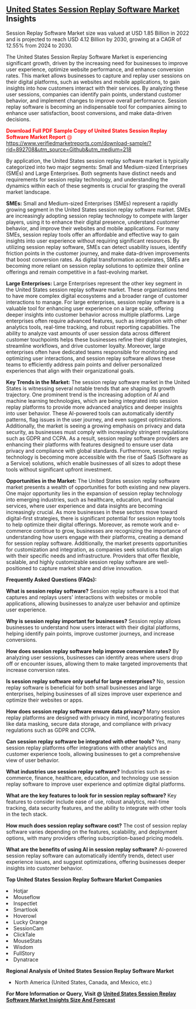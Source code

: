 <h2><a href="https://www.verifiedmarketreports.com/download-sample/?rid=892708&amp;utm_source=Github&amp;utm_medium=218" target="_blank">United States Session Replay Software Market</a> Insights</h2><p>Session Replay Software Market size was valued at USD 1.85 Billion in 2022 and is projected to reach USD 4.12 Billion by 2030, growing at a CAGR of 12.55% from 2024 to 2030.</p><p><p>The United States Session Replay Software Market is experiencing significant growth, driven by the increasing need for businesses to improve user experience, optimize website performance, and enhance conversion rates. This market allows businesses to capture and replay user sessions on their digital platforms, such as websites and mobile applications, to gain insights into how customers interact with their services. By analyzing these user sessions, companies can identify pain points, understand customer behavior, and implement changes to improve overall performance. Session replay software is becoming an indispensable tool for companies aiming to enhance user satisfaction, boost conversions, and make data-driven decisions. <p><span class=""><span style="color: #ff0000;"><strong>Download Full PDF Sample Copy of United States Session Replay Software Market Report</strong> @ </span><a href="https://www.verifiedmarketreports.com/download-sample/?rid=892708&amp;utm_source=Github&amp;utm_medium=218" target="_blank">https://www.verifiedmarketreports.com/download-sample/?rid=892708&amp;utm_source=Github&amp;utm_medium=218</a></span></p></p> <p>By application, the United States session replay software market is typically categorized into two major segments: Small and Medium-sized Enterprises (SMEs) and Large Enterprises. Both segments have distinct needs and requirements for session replay technology, and understanding the dynamics within each of these segments is crucial for grasping the overall market landscape.</p> <p><strong>SMEs:</strong> Small and Medium-sized Enterprises (SMEs) represent a rapidly growing segment in the United States session replay software market. SMEs are increasingly adopting session replay technology to compete with larger players, using it to enhance their digital presence, understand customer behavior, and improve their websites and mobile applications. For many SMEs, session replay tools offer an affordable and effective way to gain insights into user experience without requiring significant resources. By utilizing session replay software, SMEs can detect usability issues, identify friction points in the customer journey, and make data-driven improvements that boost conversion rates. As digital transformation accelerates, SMEs are becoming more reliant on session replay solutions to optimize their online offerings and remain competitive in a fast-evolving market. <p><strong>Large Enterprises:</strong> Large Enterprises represent the other key segment in the United States session replay software market. These organizations tend to have more complex digital ecosystems and a broader range of customer interactions to manage. For large enterprises, session replay software is a valuable tool for enhancing user experience on a large scale, offering deeper insights into customer behavior across multiple platforms. Large enterprises often require advanced features, such as integration with other analytics tools, real-time tracking, and robust reporting capabilities. The ability to analyze vast amounts of user session data across different customer touchpoints helps these businesses refine their digital strategies, streamline workflows, and drive customer loyalty. Moreover, large enterprises often have dedicated teams responsible for monitoring and optimizing user interactions, and session replay software allows these teams to efficiently address pain points and deliver personalized experiences that align with their organizational goals. <p><strong>Key Trends in the Market:</strong> The session replay software market in the United States is witnessing several notable trends that are shaping its growth trajectory. One prominent trend is the increasing adoption of AI and machine learning technologies, which are being integrated into session replay platforms to provide more advanced analytics and deeper insights into user behavior. These AI-powered tools can automatically identify patterns, flag issues in the user journey, and even suggest optimizations. Additionally, the market is seeing a growing emphasis on privacy and data security, as businesses must comply with increasingly stringent regulations such as GDPR and CCPA. As a result, session replay software providers are enhancing their platforms with features designed to ensure user data privacy and compliance with global standards. Furthermore, session replay technology is becoming more accessible with the rise of SaaS (Software as a Service) solutions, which enable businesses of all sizes to adopt these tools without significant upfront investment. <p><strong>Opportunities in the Market:</strong> The United States session replay software market presents a wealth of opportunities for both existing and new players. One major opportunity lies in the expansion of session replay technology into emerging industries, such as healthcare, education, and financial services, where user experience and data insights are becoming increasingly crucial. As more businesses in these sectors move toward digital-first strategies, there is significant potential for session replay tools to help optimize their digital offerings. Moreover, as remote work and e-commerce continue to grow, businesses are recognizing the importance of understanding how users engage with their platforms, creating a demand for session replay software. Additionally, the market presents opportunities for customization and integration, as companies seek solutions that align with their specific needs and infrastructure. Providers that offer flexible, scalable, and highly customizable session replay software are well-positioned to capture market share and drive innovation. <p><strong>Frequently Asked Questions (FAQs):</strong></p> <p><strong>What is session replay software?</strong> Session replay software is a tool that captures and replays users' interactions with websites or mobile applications, allowing businesses to analyze user behavior and optimize user experience.</p> <p><strong>Why is session replay important for businesses?</strong> Session replay allows businesses to understand how users interact with their digital platforms, helping identify pain points, improve customer journeys, and increase conversions.</p> <p><strong>How does session replay software help improve conversion rates?</strong> By analyzing user sessions, businesses can identify areas where users drop off or encounter issues, allowing them to make targeted improvements that increase conversion rates.</p> <p><strong>Is session replay software only useful for large enterprises?</strong> No, session replay software is beneficial for both small businesses and large enterprises, helping businesses of all sizes improve user experience and optimize their websites or apps.</p> <p><strong>How does session replay software ensure data privacy?</strong> Many session replay platforms are designed with privacy in mind, incorporating features like data masking, secure data storage, and compliance with privacy regulations such as GDPR and CCPA.</p> <p><strong>Can session replay software be integrated with other tools?</strong> Yes, many session replay platforms offer integrations with other analytics and customer experience tools, allowing businesses to get a comprehensive view of user behavior.</p> <p><strong>What industries use session replay software?</strong> Industries such as e-commerce, finance, healthcare, education, and technology use session replay software to improve user experience and optimize digital platforms.</p> <p><strong>What are the key features to look for in session replay software?</strong> Key features to consider include ease of use, robust analytics, real-time tracking, data security features, and the ability to integrate with other tools in the tech stack.</p> <p><strong>How much does session replay software cost?</strong> The cost of session replay software varies depending on the features, scalability, and deployment options, with many providers offering subscription-based pricing models.</p> <p><strong>What are the benefits of using AI in session replay software?</strong> AI-powered session replay software can automatically identify trends, detect user experience issues, and suggest optimizations, offering businesses deeper insights into customer behavior.</p> </p><p><strong>Top United States Session Replay Software Market Companies</strong></p><div data-test-id=""><p><li>Hotjar</li><li> Mouseflow</li><li> Inspectlet</li><li> Smartlook</li><li> Hoverowl</li><li> Lucky Orange</li><li> SessionCam</li><li> ClickTale</li><li> MouseStats</li><li> Wisdom</li><li> FullStory</li><li> Dynatrace</li></p><div><strong>Regional Analysis of&nbsp;United States Session Replay Software Market</strong></div><ul><li dir="ltr"><p dir="ltr">North America&nbsp;(United States, Canada, and Mexico, etc.)</p></li></ul><p><strong>For More Information or Query, Visit @&nbsp;</strong><strong><a href="https://www.verifiedmarketreports.com/product/session-replay-software-market/?utm_source=Github&amp;utm_medium=218" target="_blank">United States Session Replay Software Market Insights Size And Forecast</a></strong></p></div>

